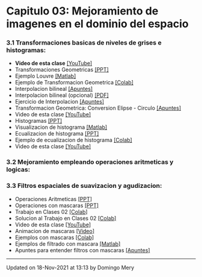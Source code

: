 
# Capitulo 03: Mejoramiento de imagenes en el dominio del espacio
### 3.1 Transformaciones basicas de niveles de grises e histogramas:
* **Video de esta clase** [[YouTube]](https://youtu.be/othqV7g9ksA)
* Transformaciones Geometricas [[PPT]](https://github.com/domingomery/imagenes/blob/master/clases/Cap03_Mejoramiento_Espacio/presentations/IMG03_GeoTransformaciones.pptx)
* Ejemplo Louvre [[Matlab]](https://github.com/domingomery/imagenes/blob/master/clases/Cap03_Mejoramiento_Espacio/matlab/IMG03_Louvre.m)
* Ejemplo de Transformacion Geometrica [[Colab]](https://colab.research.google.com/drive/1sbzpUNohMvIL7mFV4S_u_foEq43eJX5W?usp=sharing)
* Interpolacion bilineal [[Apuntes]](https://github.com/domingomery/imagenes/blob/master/clases/Cap03_Mejoramiento_Espacio/presentations/IMG03_Interpolation_bilinear.pdf)
* Interpolacion bilineal (opcional) [[PDF]](https://github.com/domingomery/imagenes/blob/master/clases/Cap03_Mejoramiento_Espacio/presentations/IMG03_InterpolationTheory.pdf)
* Ejercicio de Interpolacion [[Apuntes]](https://github.com/domingomery/imagenes/blob/master/clases/Cap03_Mejoramiento_Espacio/presentations/IMG03_EjercicioInterpolacion.pdf)
* Transformacion Geometrica: Conversion Elipse - Circulo [[Apuntes]](https://github.com/domingomery/imagenes/blob/master/clases/Cap03_Mejoramiento_Espacio/presentations/IMG03_Conversion_Elipse_Circulo.pdf)
* Video de esta clase [[YouTube]](https://youtu.be/JOF_fJCFvsE)
* Histogramas [[PPT]](https://github.com/domingomery/imagenes/blob/master/clases/Cap03_Mejoramiento_Espacio/presentations/IMG03_Histogramas.pptx)
* Visualizacion de histograma [[Matlab]](https://github.com/domingomery/imagenes/blob/master/clases/Cap03_Mejoramiento_Espacio/matlab/IMG03_HistogramVisualization.m)
* Ecualizacion de histograma [[PPT]](https://github.com/domingomery/imagenes/blob/master/clases/Cap03_Mejoramiento_Espacio/presentations/IMG03_HistogramaEcualizacion.pptx)
* Ejemplo de ecualizacion de histograma [[Colab]](https://colab.research.google.com/drive/1XOyWcFxw7_vkwvRb6obOS9fiTdW6Vw_t?usp=sharing)
* Video de esta clase [[YouTube]](https://youtu.be/yJ678uJnldI)
### 3.2 Mejoramiento empleando operaciones aritmeticas y logicas:
### 3.3 Filtros espaciales de suavizacion y agudizacion:
* Operaciones Aritmeticas [[PPT]](https://github.com/domingomery/imagenes/blob/master/clases/Cap03_Mejoramiento_Espacio/presentations/IMG03_Aritmetica.pptx)
* Operaciones con mascaras [[PPT]](https://github.com/domingomery/imagenes/blob/master/clases/Cap03_Mejoramiento_Espacio/presentations/IMG03_Mascaras.pptx)
* Trabajo en Clases 02 [[Colab]](https://colab.research.google.com/drive/16S76bdeZuadijmVpkFIohXKce8k1PQpY?usp=sharing)
* Solucion al Trabajo en Clases 02 [[Colab]](https://colab.research.google.com/drive/14Y-gq9bbT5DwcR4M26EqEuDit1q5WMsQ?usp=sharing)
* Video de esta clase [[YouTube]](https://www.youtube.com/watch?v=N3DT_uNG5Xc)
* Animacion de mascaras [[Video]](https://twitter.com/3blue1brown/status/1303489896519139328?s=20)
* Ejemplos con mascaras [[Colab]](https://colab.research.google.com/drive/1XX675cvJDBDnoHRU3LnPaBs0mR0mjqZP?usp=sharing)
* Ejemplos de filtrado con mascara [[Matlab]](https://github.com/domingomery/imagenes/blob/master/clases/Cap03_Mejoramiento_Espacio/matlab/IMG03_MaskScan.m)
* Apuntes para entender filtros con mascaras [[Apuntes]](https://github.com/domingomery/imagenes/blob/master/clases/Cap03_Mejoramiento_Espacio/presentations/IMG03_Mascaras.pdf)
---


Updated on 18-Nov-2021 at 13:13 by Domingo Mery

